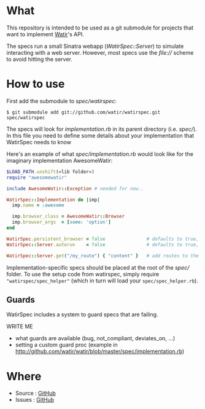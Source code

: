 What
====

This repository is intended to be used as a git submodule for projects that want to implement [Watir](http://watir.com)'s API.

The specs run a small Sinatra webapp (_WatirSpec::Server_) to simulate interacting with a web server. However, most specs use the _file://_ scheme to avoid hitting the server.

How to use
==========

First add the submodule to _spec/watirspec_:

    $ git submodule add git://github.com/watir/watirspec.git spec/watirspec

The specs will look for *implementation.rb* in its parent directory (i.e. _spec/_). In this file you need to define some details about your implementation that WatirSpec needs to know

Here's an example of what _spec/implementation.rb_ would look like for the imaginary implementation AwesomeWatir:

```ruby
$LOAD_PATH.unshift(«lib folder»)
require "awesomewatir"

include AwesomeWatir::Exception # needed for now..

WatirSpec::Implementation do |imp|
  imp.name = :awesome

  imp.browser_class = AwesomeWatir::Browser
  imp.browser_args  = [some: 'option']
end

WatirSpec.persistent_browser = false               # defaults to true, but can be disabled if needed
WatirSpec::Server.autorun    = false               # defaults to true, but can be disabled if needed

WatirSpec::Server.get("/my_route") { "content" }   # add routes to the server for implementation-specific specs
```

Implementation-specific specs should be placed at the root of the _spec/_ folder.
To use the setup code from watirspec, simply require `"watirspec/spec_helper"` (which in turn will load your `spec/spec_helper.rb`).

Guards
------

WatirSpec includes a system to guard specs that are failing.

WRITE ME

- what guards are available (bug, not\_compliant, deviates\_on, ...)
- setting a custom guard proc
    (example in http://github.com/watir/watir/blob/master/spec/implementation.rb)

Where
=====

* Source : [GitHub](http://github.com/watir/watirspec/tree/master)
* Issues : [GitHub](http://github.com/watir/watirspec/issues)
